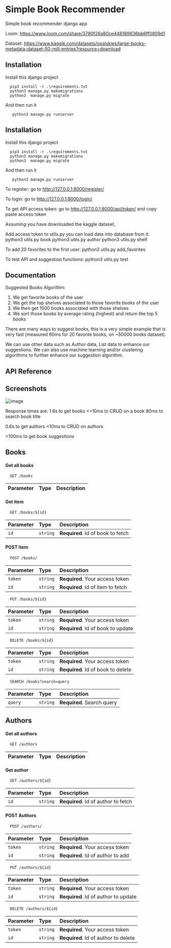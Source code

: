 
# Simple Book Recommender

Simple book recommender django app

Loom: https://www.loom.com/share/3790f26a80ce448189836bb6ff0809d1


Dataset: https://www.kaggle.com/datasets/opalskies/large-books-metadata-dataset-50-mill-entries?resource=download



## Installation

Install this django project

```
  pip3 install -r .\requirements.txt
  python3 manage.py makemigrations
  python3  manage.py migrate
```

And then run it
```
   python3 manage.py runserver
```
    
## Installation

Install this django project

```
  pip3 install -r .\requirements.txt
  python3 manage.py makemigrations
  python3  manage.py migrate
```

And then run it
```
   python3 manage.py runserver
```
To register:
go to http://127.0.0.1:8000/register/

To login:
go to http://127.0.0.1:8000/login/

To get API access token:
go to http://127.0.0.1:8000/api/token/ and copy paste access token


Assuming you have downloaded the kaggle dataset,

Add access token to utils.py
you can load data into database from it.
python3 utils.py book
python3 utils.py author
python3 utils.py shelf




To add 20 favorites to the first user:
python3 utils.py add_favorites

To test API and suggestion functions:
python3 utils.py test


## Documentation
Suggested Books Algorithm:

1) We get favorite books of the user
2) We get the top shelves associated to those favorite books of the user
3) We then get 1000 books associated with those shelves
4) We sort those books by average rating (highest) and return the top 5 books

There are many ways to suggest books, this is a very simple example that is very fast (measured 60ms for 20 favorite books, on ~50000 books dataset).

We can use other data such as Author data, List data to enhance our suggestions.
We can also use machine learning and/or clustering algorithms to further enhance our suggestion algorithm.
## API Reference

## Screenshots

![image](https://github.com/user-attachments/assets/f301d4e0-cf3a-45dc-be39-dbc7f5bc2e76)

Response times are:
1.6s to get books
<=10ms to CRUD on a book
80ms to search book title

0.6s to get authors
<10ms to CRUD on authors

<100ms to get book suggestions

## Books
#### Get all books

```http
  GET /books
```

| Parameter | Type     | Description                |
| :-------- | :------- | :------------------------- |

#### Get item

```http
  GET /books/${id}
```

| Parameter | Type     | Description                       |
| :-------- | :------- | :-------------------------------- |
| `id`      | `string` | **Required**. Id of book to fetch |

#### POST item

```http
  POST /books/
```

| Parameter | Type     | Description                       |
| :-------- | :------- | :-------------------------------- |
| `token`   | `string` | **Required**. Your access token |
| `id`      | `string` | **Required**. Id of item to fetch |

```http
  PUT /books/${id}
```

| Parameter | Type     | Description                       |
| :-------- | :------- | :-------------------------------- |
| `token`   | `string` | **Required**. Your access token |
| `id`      | `string` | **Required**. Id of book to update |

```http
  DELETE /books/${id}
```

| Parameter | Type     | Description                       |
| :-------- | :------- | :-------------------------------- |
| `token`   | `string` | **Required**. Your access token |
| `id`      | `string` | **Required**. Id of book to delete |

```http
  SEARCH /books?search=query
```

| Parameter | Type     | Description                       |
| :-------- | :------- | :-------------------------------- |
| `query`      | `string` | **Required**. Search query |


## Authors
#### Get all authors

```http
  GET /authors
```

| Parameter | Type     | Description                |
| :-------- | :------- | :------------------------- |

#### Get author

```http
  GET /authors/${id}
```

| Parameter | Type     | Description                       |
| :-------- | :------- | :-------------------------------- |
| `id`      | `string` | **Required**. Id of author to fetch |

#### POST Authors

```http
  POST /authors/
```

| Parameter | Type     | Description                       |
| :-------- | :------- | :-------------------------------- |
| `token`   | `string` | **Required**. Your access token |
| `id`      | `string` | **Required**. Id of author to add |

```http
  PUT /authors/${id}
```

| Parameter | Type     | Description                       |
| :-------- | :------- | :-------------------------------- |
| `token`   | `string` | **Required**. Your access token |
| `id`      | `string` | **Required**. Id of author to update |

```http
  DELETE /authors/${id}
```

| Parameter | Type     | Description                       |
| :-------- | :------- | :-------------------------------- |
| `token`   | `string` | **Required**. Your access token |
| `id`      | `string` | **Required**. Id of author to delete |

